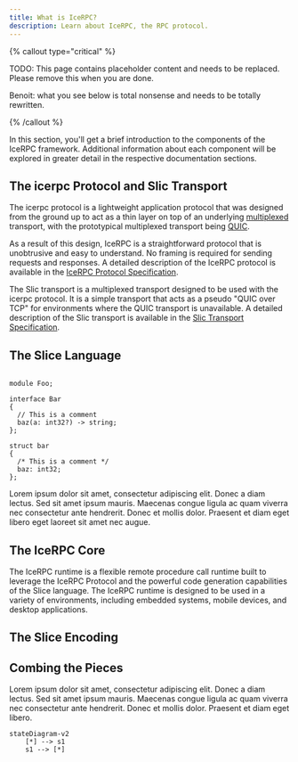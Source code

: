 ```yaml
---
title: What is IceRPC?
description: Learn about IceRPC, the RPC protocol.
---
```


{% callout type="critical" %}

TODO: This page contains placeholder content and needs to be replaced. Please remove this when you are done.

Benoit: what you see below is total nonsense and needs to be totally rewritten.

{% /callout %}

In this section, you'll get a brief introduction to the components of the IceRPC framework. Additional information
about each component will be explored in greater detail in the respective documentation sections.

## The icerpc Protocol and Slic Transport

The icerpc protocol is a lightweight application protocol that was designed from the ground up to act as a thin layer
on top of an underlying [multiplexed](https://en.wikipedia.org/wiki/Multiplexing) transport, with the prototypical
multiplexed transport being [QUIC](https://en.wikipedia.org/wiki/QUIC).

As a result of this design, IceRPC is a straightforward protocol that is unobtrusive and easy to understand. No framing
is required for sending requests and responses. A detailed description of the IceRPC protocol is available in the
[IceRPC Protocol Specification](/docs/ice-rpc-protocol-specification).

The Slic transport is a multiplexed transport designed to be used with the icerpc protocol. It is a simple
transport that acts as a pseudo "QUIC over TCP" for environments where the QUIC transport is unavailable.
A detailed description of the Slic transport is available in the
[Slic Transport Specification](/docs/slic-transport-specification).

## The Slice Language

```slice

module Foo;

interface Bar
{
  // This is a comment
  baz(a: int32?) -> string;
};

struct bar
{
  /* This is a comment */
  baz: int32;
};

```

Lorem ipsum dolor sit amet, consectetur adipiscing elit. Donec a diam lectus. Sed sit amet ipsum mauris. Maecenas
congue ligula ac quam viverra nec consectetur ante hendrerit. Donec et mollis dolor. Praesent et diam eget libero
eget laoreet sit amet nec augue.

## The IceRPC Core

The IceRPC runtime is a flexible remote procedure call runtime built to leverage the IceRPC Protocol and the powerful
code generation capabilities of the Slice language. The IceRPC runtime is designed to be used in a variety of
environments, including embedded systems, mobile devices, and desktop applications.

## The Slice Encoding

## Combing the Pieces

Lorem ipsum dolor sit amet, consectetur adipiscing elit. Donec a diam lectus. Sed sit amet ipsum mauris. Maecenas
congue ligula ac quam viverra nec consectetur ante hendrerit. Donec et mollis dolor. Praesent et diam eget libero.

```mermaid
stateDiagram-v2
    [*] --> s1
    s1 --> [*]

```
